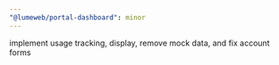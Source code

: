 ```yaml
---
"@lumeweb/portal-dashboard": minor
---
```


implement usage tracking, display, remove mock data, and fix account forms
